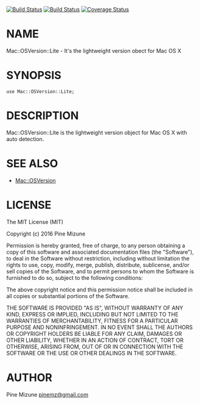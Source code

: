 [![Build Status](https://travis-ci.org/pine613/p5-Mac-OSVersion-Lite.svg?branch=master)](https://travis-ci.org/pine613/p5-Mac-OSVersion-Lite) [![Build Status](https://img.shields.io/appveyor/ci/pine613/p5-Mac-OSVersion-Lite/master.svg)](https://ci.appveyor.com/project/pine613/p5-Mac-OSVersion-Lite/branch/master) [![Coverage Status](http://codecov.io/github/pine613/p5-Mac-OSVersion-Lite/coverage.svg?branch=master)](https://codecov.io/github/pine613/p5-Mac-OSVersion-Lite?branch=master)
# NAME

Mac::OSVersion::Lite - It's the lightweight version obect for Mac OS X

# SYNOPSIS

    use Mac::OSVersion::Lite;

# DESCRIPTION

Mac::OSVersion::Lite is the lightweight version object for Mac OS X with auto detection.

# SEE ALSO

- [Mac::OSVersion](https://metacpan.org/pod/Mac::OSVersion)

# LICENSE

The MIT License (MIT)

Copyright (c) 2016 Pine Mizune

Permission is hereby granted, free of charge, to any person obtaining a copy
of this software and associated documentation files (the "Software"), to deal
in the Software without restriction, including without limitation the rights
to use, copy, modify, merge, publish, distribute, sublicense, and/or sell
copies of the Software, and to permit persons to whom the Software is
furnished to do so, subject to the following conditions:

The above copyright notice and this permission notice shall be included in
all copies or substantial portions of the Software.

THE SOFTWARE IS PROVIDED "AS IS", WITHOUT WARRANTY OF ANY KIND, EXPRESS OR
IMPLIED, INCLUDING BUT NOT LIMITED TO THE WARRANTIES OF MERCHANTABILITY,
FITNESS FOR A PARTICULAR PURPOSE AND NONINFRINGEMENT. IN NO EVENT SHALL THE
AUTHORS OR COPYRIGHT HOLDERS BE LIABLE FOR ANY CLAIM, DAMAGES OR OTHER
LIABILITY, WHETHER IN AN ACTION OF CONTRACT, TORT OR OTHERWISE, ARISING FROM,
OUT OF OR IN CONNECTION WITH THE SOFTWARE OR THE USE OR OTHER DEALINGS IN
THE SOFTWARE.

# AUTHOR

Pine Mizune <pinemz@gmail.com>
